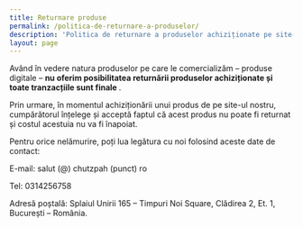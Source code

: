 ```yaml
---
title: Returnare produse 
permalink: /politica-de-returnare-a-produselor/
description: 'Politica de returnare a produselor achiziționate pe site-ul beldie.ro.'
layout: page
---
```


Având în vedere natura produselor pe care le comercializăm – produse digitale – <strong>nu oferim posibilitatea returnării produselor achiziționate și toate tranzacțiile sunt finale </strong>.

Prin urmare, în momentul achiziționării unui produs de pe site-ul nostru, cumpărătorul înțelege și acceptă faptul că acest produs nu poate fi returnat și costul acestuia nu va fi înapoiat.

Pentru orice nelămurire, poți lua legătura cu noi folosind aceste date de contact:

E-mail: salut (@) chutzpah (punct) ro

Tel: 0314256758

Adresă poștală: Splaiul Unirii 165 – Timpuri Noi Square, Clădirea 2, Et. 1, București – România.